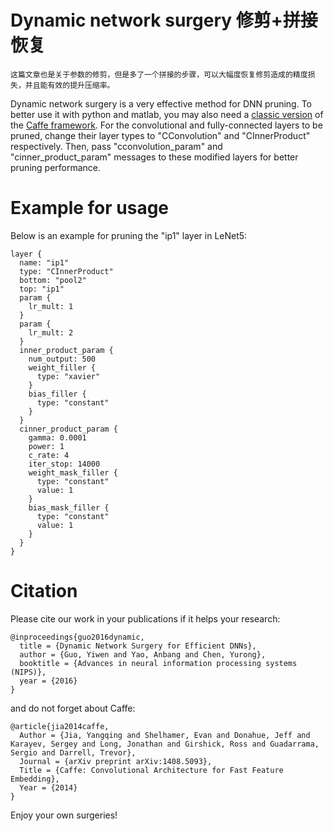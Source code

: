 # Dynamic network surgery 修剪+拼接恢复
	这篇文章也是关于参数的修剪，但是多了一个拼接的步骤，可以大幅度恢复修剪造成的精度损失，并且能有效的提升压缩率。
	
Dynamic network surgery is a very effective method for DNN pruning. To better use it with python and matlab, you may also need a [classic version](https://github.com/BVLC/caffe/tree/aa2a6f55b9e50b29d607aaee0fae19bd085d6565) of the [Caffe framework](http://caffe.berkeleyvision.org).
For the convolutional and fully-connected layers to be pruned, change their layer types to "CConvolution" and "CInnerProduct" respectively. Then, pass "cconvolution_param" and "cinner_product_param" messages to these modified layers for better pruning performance. 

# Example for usage

Below is an example for pruning the "ip1" layer in LeNet5:

    layer {
      name: "ip1"
      type: "CInnerProduct"
      bottom: "pool2"
      top: "ip1"
      param {
        lr_mult: 1
      }
      param {
        lr_mult: 2
      }
      inner_product_param {
        num_output: 500
        weight_filler {
          type: "xavier"
        }
        bias_filler {
          type: "constant"
        }
      }
      cinner_product_param {
        gamma: 0.0001
        power: 1
        c_rate: 4
        iter_stop: 14000  
        weight_mask_filler {
          type: "constant"
          value: 1
        }
        bias_mask_filler {
          type: "constant"
          value: 1
        }        
      }   
    }

# Citation

Please cite our work in your publications if it helps your research:

    @inproceedings{guo2016dynamic,		
      title = {Dynamic Network Surgery for Efficient DNNs},
      author = {Guo, Yiwen and Yao, Anbang and Chen, Yurong},
      booktitle = {Advances in neural information processing systems (NIPS)},
      year = {2016}
    } 
		
and	do not forget about Caffe:	

    @article{jia2014caffe,
      Author = {Jia, Yangqing and Shelhamer, Evan and Donahue, Jeff and Karayev, Sergey and Long, Jonathan and Girshick, Ross and Guadarrama, Sergio and Darrell, Trevor},
      Journal = {arXiv preprint arXiv:1408.5093},
      Title = {Caffe: Convolutional Architecture for Fast Feature Embedding},
      Year = {2014}
    }

Enjoy your own surgeries!
